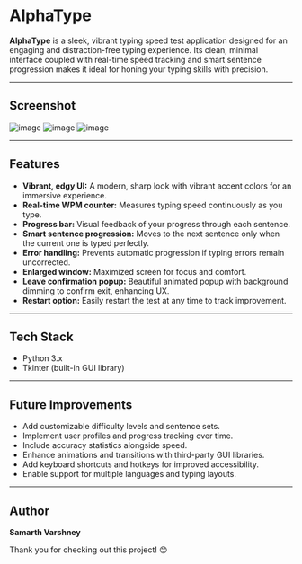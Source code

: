 # AlphaType

**AlphaType** is a sleek, vibrant typing speed test application designed for an engaging and distraction-free typing experience. Its clean, minimal interface coupled with real-time speed tracking and smart sentence progression makes it ideal for honing your typing skills with precision.

---

## Screenshot

![image](https://github.com/user-attachments/assets/4792456b-3001-47db-84af-112eb3aa2665)
![image](https://github.com/user-attachments/assets/8467da0c-13e5-4b6a-8545-f49a0deb6627)
![image](https://github.com/user-attachments/assets/55cb0227-1fce-48e9-b657-61805ade9ef7)

---

## Features

- **Vibrant, edgy UI:** A modern, sharp look with vibrant accent colors for an immersive experience.
- **Real-time WPM counter:** Measures typing speed continuously as you type.
- **Progress bar:** Visual feedback of your progress through each sentence.
- **Smart sentence progression:** Moves to the next sentence only when the current one is typed perfectly.
- **Error handling:** Prevents automatic progression if typing errors remain uncorrected.
- **Enlarged window:** Maximized screen for focus and comfort.
- **Leave confirmation popup:** Beautiful animated popup with background dimming to confirm exit, enhancing UX.
- **Restart option:** Easily restart the test at any time to track improvement.

---

## Tech Stack

- Python 3.x
- Tkinter (built-in GUI library)

---

## Future Improvements

- Add customizable difficulty levels and sentence sets.
- Implement user profiles and progress tracking over time.
- Include accuracy statistics alongside speed.
- Enhance animations and transitions with third-party GUI libraries.
- Add keyboard shortcuts and hotkeys for improved accessibility.
- Enable support for multiple languages and typing layouts.

---

## Author
**Samarth Varshney**

Thank you for checking out this project! 😊
